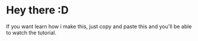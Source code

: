 # Hey there :D
If you want learn how i make this, just copy and paste this and you'll be able to watch the tutorial.
